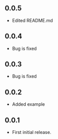 ## 0.0.5

* Edited README.md
## 0.0.4

* Bug is fixed 
## 0.0.3

* Bug is fixed 
## 0.0.2

* Added example 

## 0.0.1

* First initial release.
